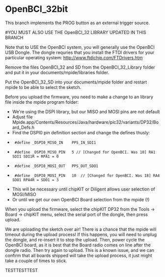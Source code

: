OpenBCI_32bit
=============

This branch implements the PROG button as an external trigger source.

#YOU MUST ALSO USE THE OpenBCI_32 LIBRARY UPDATED IN THIS BRANCH

Note that to USE the OpenBCI system, you will generally use the OpenBCI USB Dongle. The dongle requries that you install the FTDI drivers for your particular operating system: http://www.ftdichip.com/FTDrivers.htm

Remove the files OpenBCI_32 and SD from the OpenBCI_32_Library folder and put it in your documents/mpide/libraries folder.

Put the OpenBCI_32_SD into your documents/mpide folder and restart mpide to be able to select the sketch.

Before you upload the firmware, you need to make a change to an library file inside the mpide program folder:

 * We're using the DSPI library, but our MISO and MOSI pins are not default
 * Adjust file Mpide.app/Contents/Resources/Java/hardware/pic32/variants/DP32/Board_Defs.h
 * Find the DSPI0 pin definition section and change the defines thusly:
 *      #define _DSPI0_MISO_IN    PPS_IN_SDI1
 *      #define _DSPI0_MISO_PIN   5 // [Changed for OpenBCI. Was 10] RA1  SDI1 SDI1R = RPA1 = 0 
 *      #define _DSPI0_MOSI_OUT   PPS_OUT_SDO1
 *      #define _DSPI0_MOSI_PIN   10  // [Changed for OpenBCI. Was 18] RA4  SDO1 RPA4R = SDO1 = 3
 * This will be necessary until chipKIT or Diligent allows user selection of MOSI/MISO
 * Or until we get our own OpenBCI Board selection from the mpide (!)

When you upload the firmware, select the chipKIT DP32 from the Tools -> Board -> chipKIT menu, 
select the serial port of the dongle, 
then press upload.

We are uploading the sketch over air! There is a chance that the mpide will timeout during the upload process!
If this happens, you will need to unplug the dongle, and re-insert it to stop the upload.
Then, power cycle the OpenBCI board, as it is best that the Board radio comes on line after the dongle radio.
Then try again to upload. This is a known issue, and we can confirm that all boards shipped will take the upload
process, it just might take a couple of times to stick.


TESTTESTTEST
